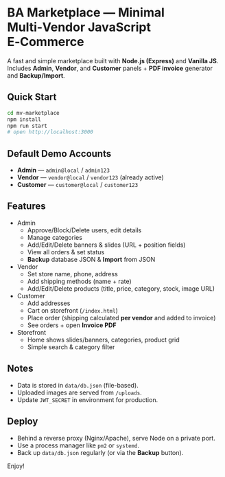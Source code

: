# BA Marketplace — Minimal Multi‑Vendor JavaScript E‑Commerce

A fast and simple marketplace built with **Node.js (Express)** and **Vanilla JS**.  
Includes **Admin**, **Vendor**, and **Customer** panels + **PDF invoice** generator and **Backup/Import**.

## Quick Start
```bash
cd mv-marketplace
npm install
npm run start
# open http://localhost:3000
```

## Default Demo Accounts
- **Admin** — `admin@local` / `admin123`
- **Vendor** — `vendor@local` / `vendor123` (already active)
- **Customer** — `customer@local` / `customer123`

## Features
- Admin
  - Approve/Block/Delete users, edit details
  - Manage categories
  - Add/Edit/Delete banners & slides (URL + position fields)
  - View all orders & set status
  - **Backup** database JSON & **Import** from JSON
- Vendor
  - Set store name, phone, address
  - Add shipping methods (name + rate)
  - Add/Edit/Delete products (title, price, category, stock, image URL)
- Customer
  - Add addresses
  - Cart on storefront (`/index.html`)
  - Place order (shipping calculated **per vendor** and added to invoice)
  - See orders + open **Invoice PDF**
- Storefront
  - Home shows slides/banners, categories, product grid
  - Simple search & category filter

## Notes
- Data is stored in `data/db.json` (file-based).
- Uploaded images are served from `/uploads`.
- Update `JWT_SECRET` in environment for production.

## Deploy
- Behind a reverse proxy (Nginx/Apache), serve Node on a private port.
- Use a process manager like `pm2` or `systemd`.
- Back up `data/db.json` regularly (or via the **Backup** button).

Enjoy!
